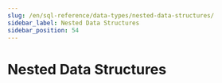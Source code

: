 ```yaml
---
slug: /en/sql-reference/data-types/nested-data-structures/
sidebar_label: Nested Data Structures
sidebar_position: 54
---
```


# Nested Data Structures


